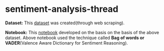 # sentiment-analysis-thread

**Dataset:** This [dataset](https://www.kaggle.com/datasets/shuvammandal121/37000-reviews-of-thread-app-dataset) was created(through web scraping).

**Notebook:** This [notebook](https://www.kaggle.com/code/shuvammandal121/sentiment-analysis-on-the-dataset)  developed on the basis on the basis of the above dataset. Above notebook used the technique called **Bag of words or VADER**(Valence Aware Dictionary for Sentiment Reasoning).
